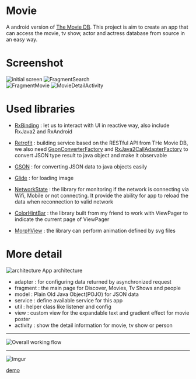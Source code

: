 # Movie
A android version of [The Movie DB](https://www.themoviedb.org/). This project is aim to create an app that can access the  movie, tv show, actor and actress database from source  in an easy way.

# Screenshot
![initial screen](https://i.imgur.com/D09pj3a.png) ![FragmentSearch](https://i.imgur.com/F9O83s6.png)  
![FragmentMovie](https://i.imgur.com/Yn6tVHa.png) ![MovieDetailActivity](https://i.imgur.com/WlCMhuK.png)

# Used libraries
* [RxBinding](https://github.com/JakeWharton/RxBinding) : let us to interact with UI in reactive way, also include RxJava2 and RxAndroid

* [Retrofit](https://square.github.io/retrofit/) : building service based on the RESTful API from THe Movie DB, we also need [GsonConverterFactory](https://github.com/square/retrofit/blob/master/retrofit-converters/gson/src/main/java/retrofit2/converter/gson/GsonConverterFactory.java) and [RxJava2CallAdapterFactory](https://github.com/square/retrofit/blob/master/retrofit-adapters/rxjava2/src/main/java/retrofit2/adapter/rxjava2/RxJava2CallAdapterFactory.java) to convert JSON type result to java object and make it observable


* [GSON](https://github.com/google/gson) : for converting JSON data to java objects easily


* [Glide](https://github.com/bumptech/glide) : for loading image


* [NetworkState](https://github.com/ALiao1432/NetworkState) : the library for monitoring if the network is connecting via Wifi, Mobile or not connecting. It provide the ability for app to reload the data when reconnection to valid network


* [ColorHintBar](https://github.com/SeamasShih/ColorHintBarLibrary) : the library built from my friend to work with ViewPager to indicate the current page of ViewPager


* [MorphView](https://github.com/ALiao1432/MorphView) : the library can perform animation defined by svg files

# More detail
![architecture](https://i.imgur.com/YumBjOW.jpg)
App architecture
* adapter : for configuring data returned by asynchronized request
* fragment : the main page for Discover, Movies, Tv Shows and people
* model : Plain Old Java Object(POJO) for JSON data
* service : define available service for this app
* util : helper class like listener and config
* view : custom view for the expandable text and gradient effect for movie poster
* activity : show the detail information for movie, tv show or person

- - -

![Overall working flow](https://i.imgur.com/3sfo1vb.png)

- - -

![Imgur](https://i.imgur.com/mnFz4wu.png)

[demo](https://photos.app.goo.gl/6ZXQQnLXXFW6az5E7)
